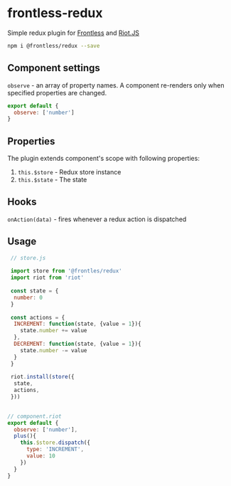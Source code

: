 # frontless-redux
Simple redux plugin for [Frontless](https://github.com/nesterow/frontless) and [Riot.JS](https://riot.js.org)

```bash
npm i @frontless/redux --save
```

## Component settings
`observe` - an array of property names.
A component re-renders only when specified properties are changed.
```javascript
export default {
  observe: ['number']
}
```

## Properties
The plugin extends component's scope with following properties:
1. `this.$store` - Redux store instance
2. `this.$state` - The state


## Hooks
`onAction(data)` - fires whenever a redux action is dispatched

## Usage

```javascript
 // store.js
 
 import store from '@frontles/redux'
 import riot from 'riot'
 
 const state = {
  number: 0
 }
 
 const actions = {
  INCREMENT: function(state, {value = 1}){
    state.number += value
  },
  DECREMENT: function(state, {value = 1}){
    state.number -= value
  }
 }
 
 riot.install(store({
  state,
  actions,
 }))
 
```

```javascript
// component.riot
export default {
  observe: ['number'],
  plus(){
    this.$store.dispatch({
      type: 'INCREMENT',
      value: 10
    })
  }
}
```

